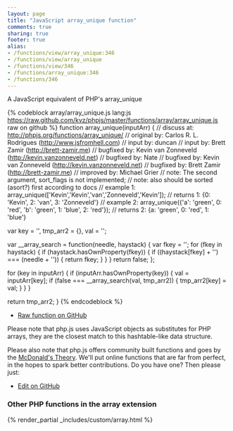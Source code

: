 ```yaml
---
layout: page
title: "JavaScript array_unique function"
comments: true
sharing: true
footer: true
alias:
- /functions/view/array_unique:346
- /functions/view/array_unique
- /functions/view/346
- /functions/array_unique:346
- /functions/346
---
```

<!-- Generated by Rakefile:build -->
A JavaScript equivalent of PHP's array_unique

{% codeblock array/array_unique.js lang:js https://raw.github.com/kvz/phpjs/master/functions/array/array_unique.js raw on github %}
function array_unique(inputArr) {
  //  discuss at: http://phpjs.org/functions/array_unique/
  // original by: Carlos R. L. Rodrigues (http://www.jsfromhell.com)
  //    input by: duncan
  //    input by: Brett Zamir (http://brett-zamir.me)
  // bugfixed by: Kevin van Zonneveld (http://kevin.vanzonneveld.net)
  // bugfixed by: Nate
  // bugfixed by: Kevin van Zonneveld (http://kevin.vanzonneveld.net)
  // bugfixed by: Brett Zamir (http://brett-zamir.me)
  // improved by: Michael Grier
  //        note: The second argument, sort_flags is not implemented;
  //        note: also should be sorted (asort?) first according to docs
  //   example 1: array_unique(['Kevin','Kevin','van','Zonneveld','Kevin']);
  //   returns 1: {0: 'Kevin', 2: 'van', 3: 'Zonneveld'}
  //   example 2: array_unique({'a': 'green', 0: 'red', 'b': 'green', 1: 'blue', 2: 'red'});
  //   returns 2: {a: 'green', 0: 'red', 1: 'blue'}

  var key = '',
    tmp_arr2 = {},
    val = '';

  var __array_search = function(needle, haystack) {
    var fkey = '';
    for (fkey in haystack) {
      if (haystack.hasOwnProperty(fkey)) {
        if ((haystack[fkey] + '') === (needle + '')) {
          return fkey;
        }
      }
    }
    return false;
  };

  for (key in inputArr) {
    if (inputArr.hasOwnProperty(key)) {
      val = inputArr[key];
      if (false === __array_search(val, tmp_arr2)) {
        tmp_arr2[key] = val;
      }
    }
  }

  return tmp_arr2;
}
{% endcodeblock %}

 - [Raw function on GitHub](https://github.com/kvz/phpjs/blob/master/functions/array/array_unique.js)

Please note that php.js uses JavaScript objects as substitutes for PHP arrays, they are 
the closest match to this hashtable-like data structure. 

Please also note that php.js offers community built functions and goes by the 
[McDonald's Theory](https://medium.com/what-i-learned-building/9216e1c9da7d). We'll put online 
functions that are far from perfect, in the hopes to spark better contributions. 
Do you have one? Then please just: 

 - [Edit on GitHub](https://github.com/kvz/phpjs/edit/master/functions/array/array_unique.js)


### Other PHP functions in the array extension
{% render_partial _includes/custom/array.html %}
